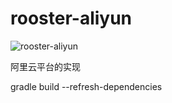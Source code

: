 # rooster-aliyun
![rooster-aliyun](https://travis-ci.org/InCar/rooster-aliyun.svg?branch=master)

阿里云平台的实现


gradle build --refresh-dependencies
